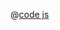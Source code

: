 <ClientOnly>
  <common-code-view name="data-circle" :is-code-view="false"/>
</ClientOnly>

@[code js](../.vuepress/snippet/data/circle.js)
